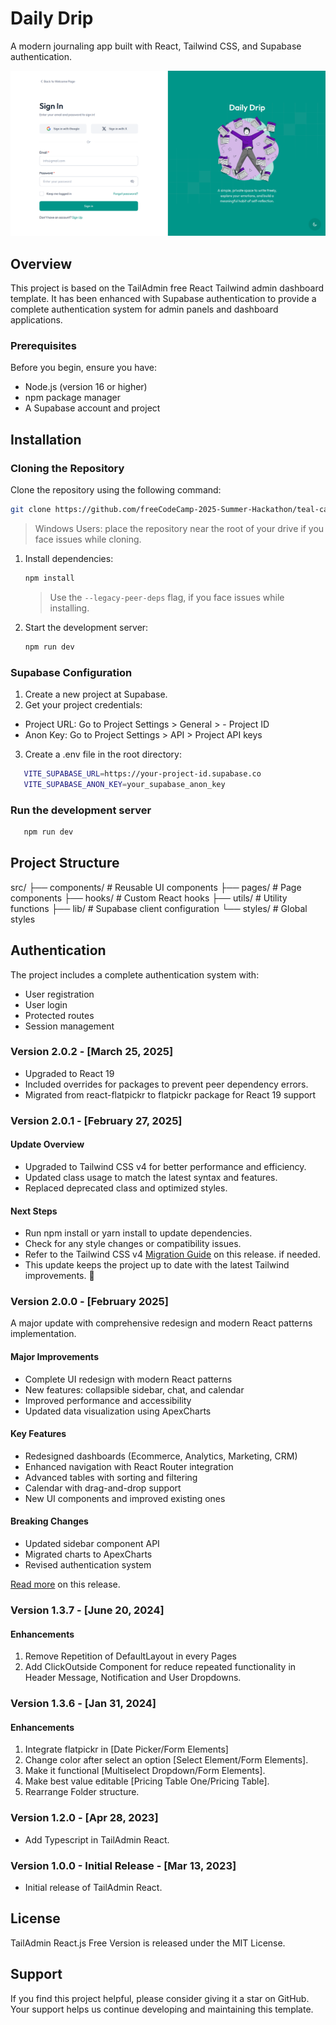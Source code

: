 # Daily Drip

A modern journaling app built with React, Tailwind CSS, and Supabase authentication.

![Daily Drip](./banner.png)

## Overview

This project is based on the TailAdmin free React Tailwind admin dashboard template. It has been enhanced with Supabase authentication to provide a complete authentication system for admin panels and dashboard applications.

### Prerequisites

Before you begin, ensure you have:

- Node.js (version 16 or higher)
- npm package manager
- A Supabase account and project

## Installation

### Cloning the Repository

Clone the repository using the following command:

```bash
git clone https://github.com/freeCodeCamp-2025-Summer-Hackathon/teal-cache.git
```

> Windows Users: place the repository near the root of your drive if you face issues while cloning.

1. Install dependencies:

   ```bash
   npm install
   ```

   > Use the `--legacy-peer-deps` flag, if you face issues while installing.

2. Start the development server:
   ```bash
   npm run dev
   ```

### Supabase Configuration

1. Create a new project at Supabase.
2. Get your project credentials:

- Project URL: Go to Project Settings > General > - Project ID
- Anon Key: Go to Project Settings > API > Project API keys

3. Create a .env file in the root directory:

```bash
   VITE_SUPABASE_URL=https://your-project-id.supabase.co
   VITE_SUPABASE_ANON_KEY=your_supabase_anon_key
```

### Run the development server

```bash
   npm run dev
```

## Project Structure

src/
├── components/ # Reusable UI components
├── pages/ # Page components
├── hooks/ # Custom React hooks
├── utils/ # Utility functions
├── lib/ # Supabase client configuration
└── styles/ # Global styles

## Authentication

The project includes a complete authentication system with:

- User registration
- User login
- Protected routes
- Session management

### Version 2.0.2 - [March 25, 2025]

- Upgraded to React 19
- Included overrides for packages to prevent peer dependency errors.
- Migrated from react-flatpickr to flatpickr package for React 19 support

### Version 2.0.1 - [February 27, 2025]

#### Update Overview

- Upgraded to Tailwind CSS v4 for better performance and efficiency.
- Updated class usage to match the latest syntax and features.
- Replaced deprecated class and optimized styles.

#### Next Steps

- Run npm install or yarn install to update dependencies.
- Check for any style changes or compatibility issues.
- Refer to the Tailwind CSS v4 [Migration Guide](https://tailwindcss.com/docs/upgrade-guide) on this release. if needed.
- This update keeps the project up to date with the latest Tailwind improvements. 🚀

### Version 2.0.0 - [February 2025]

A major update with comprehensive redesign and modern React patterns implementation.

#### Major Improvements

- Complete UI redesign with modern React patterns
- New features: collapsible sidebar, chat, and calendar
- Improved performance and accessibility
- Updated data visualization using ApexCharts

#### Key Features

- Redesigned dashboards (Ecommerce, Analytics, Marketing, CRM)
- Enhanced navigation with React Router integration
- Advanced tables with sorting and filtering
- Calendar with drag-and-drop support
- New UI components and improved existing ones

#### Breaking Changes

- Updated sidebar component API
- Migrated charts to ApexCharts
- Revised authentication system

[Read more](https://tailadmin.com/docs/update-logs/react) on this release.

### Version 1.3.7 - [June 20, 2024]

#### Enhancements

1. Remove Repetition of DefaultLayout in every Pages
2. Add ClickOutside Component for reduce repeated functionality in Header Message, Notification and User Dropdowns.

### Version 1.3.6 - [Jan 31, 2024]

#### Enhancements

1. Integrate flatpickr in [Date Picker/Form Elements]
2. Change color after select an option [Select Element/Form Elements].
3. Make it functional [Multiselect Dropdown/Form Elements].
4. Make best value editable [Pricing Table One/Pricing Table].
5. Rearrange Folder structure.

### Version 1.2.0 - [Apr 28, 2023]

- Add Typescript in TailAdmin React.

### Version 1.0.0 - Initial Release - [Mar 13, 2023]

- Initial release of TailAdmin React.

## License

TailAdmin React.js Free Version is released under the MIT License.

## Support

If you find this project helpful, please consider giving it a star on GitHub. Your support helps us continue developing
and maintaining this template.

